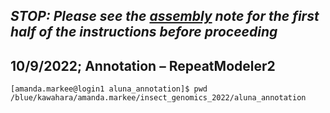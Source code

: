## _STOP: Please see the [assembly](https://github.com/amandamarkee/actias-luna-genome/blob/main/assembly-notes-ACTIVE.md) note for the first half of the instructions before proceeding_ ##


## **10/9/2022; Annotation – RepeatModeler2**

```
[amanda.markee@login1 aluna_annotation]$ pwd
/blue/kawahara/amanda.markee/insect_genomics_2022/aluna_annotation
```
